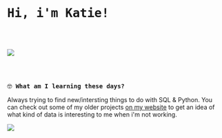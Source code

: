 <samp>
  <h1> Hi, i'm Katie! </h1>
</samp>
<br><br>

![](https://media1.giphy.com/media/ASd0Ukj0y3qMM/giphy.gif?cid=ecf05e4791b528812eb5bc06c8751b2c5f50a38134fe8c91&rid=giphy.gif)

<br><br>

<samp>🤓 **What am I learning these days?** </samp>

Always trying to find new/intersting things to do with SQL & Python. You can check out some of my older projects [on my website](http://whatisakatie.com/) to get an idea of what kind of data is interesting to me when i'm not working. 


![](https://media0.giphy.com/media/rIq6ASPIqo2k0/giphy.gif?cid=ecf05e47787dc577f9517ffe589c7a9fc39d3a6521270257&rid=giphy.gif)

<br><br>



